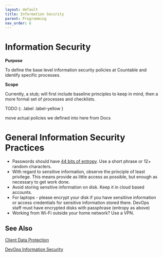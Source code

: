 ```yaml
---
layout: default
title: Information Security
parent: Programming
nav_order: 6
---
```


# Information Security

**Purpose**

To define the base level information security policies at Countable and identify specific processes.

**Scope** 

Currently, a stub; will first include baseline principles to keep in mind, then a more formal set of processes and checklists.

TODO
{: .label .label-yellow }

move actual policies we defined into here from Docs

# General Information Security Practices

  * Passwords should have [44 bits of entropy](https://xkcd.com/936/). Use a short phrase or 12+ random characters.
  * With regard to sensitive information, observe the principle of least privilege. This means provide as little access as possible, but enough as necessary to get work done.
  * Avoid storing sensitive information on disk. Keep it in cloud based accounts.
  * For laptops - please encrypt your disk if you have sensitiive information or access credentials for sensitive information stored there. DevOps staff must have encrypted disks with passphrase (entropy as above)
  * Working from Wi-Fi outside your home network? Use a VPN.

## See Also

[Client Data Protection](../operations/WORKING_WITH_CLIENTS/CLIENT_DATA_PROTECTION.md)

[DevOps Information Security](../devops/DEVOPS_INFOSEC.md)